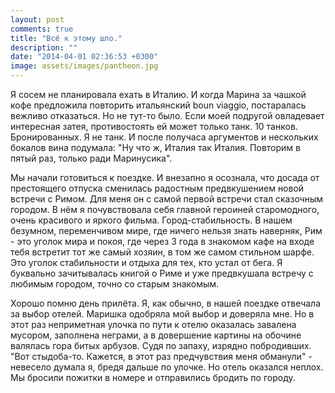 ```yaml
---
layout: post
comments: true
title: "Всё к этому шло."
description: ""
date: "2014-04-01 02:36:53 +0300"
image: assets/images/pantheon.jpg
---
```


Я сосем не планировала ехать в Италию. И когда Марина за чашкой кофе предложила повторить итальянский boun viaggio, постаралась вежливо отказаться. Но не тут-то было. Если моей подругой овладевает интересная затея, противостоять ей может только танк. 10 танков. Бронированных. Я не танк. И после получаса аргументов и нескольких бокалов вина подумала: "Ну что ж, Италия так Италия. Повторим в пятый раз, только ради Маринусика".

Мы начали готовиться к поездке. И внезапно я осознала, что досада от престоящего отпуска сменилась радостным предвкушением новой встречи с Римом. Для меня он с самой первой встречи стал сказочным городом. В нём я почувствовала себя главной героиней старомодного, очень красивого и яркого фильма. Город-стабильность. В нашем безумном, переменчивом мире, где ничего нельзя знать наверняк, Рим - это уголок мира и покоя, где через 3 года в знакомом кафе на входе тебя встретит тот же самый хозяин, в том же самом стильном шарфе. Это уголок стабильности и отдыха для тех, кто устал от бега.
Я буквально зачитывалась книгой о Риме и уже предвкушала встречу с любимым городом, точно со старым знакомым.

Хорошо помню день прилёта. Я, как обычно, в нашей поездке отвечала за выбор отелей. Маришка одобряла мой выбор и доверяла мне. Но в этот раз неприметная улочка по пути к отелю оказалась завалена мусором, заполнена неграми, а в довершение картины на обочине валялась гора битых арбузов. Судя по запаху, изрядно побродивших. "Вот стыдоба-то. Кажется, в этот раз предчувствия меня обманули" - невесело думала я, бредя дальше по улочке. Но отель оказался неплох. Мы бросили пожитки в номере и отправились бродить по городу.

<!--
А прилетели мы в пасхальный вечер. Причём так вышло, что в 2014 году католическая и православная пасха праздновались в один день. Первым делом мы отправились в католический храм посмотреть на службу. А службы в привычном нам понимании не было. Чинно сидели на скамеечках, переговаривались люди разных возрастов, хихикали у стенки монахини. Вышел человек с гитарой и заиграл мелодичную песню. Люди потянулись в центр (за благословением?), а потом - к нашему глубочайшему удивлению - двинулись на выход. Служба закончилась.

"Эх, а вот бы попасть теперь в православный храм!" -подумали мы почти синхронно. Но где найти в 10 вечера в Риме православный храм? Как вообще будет по-английски "православный"? Кажется, "ортодокс"? Конечно же, в кафе, ведь вокруг ничего больше не наблюдается. Вообразите, каково было наше удивление, когда остановленный официант ответил: "Ортодокс? Я ортодокс. А церковь - вот, через дорогу"! Служба запомнилась в первую очередь тем, что слова молится произносились на русском. Только подумайте! В Риме, итальянские священники со смешным итальянским акцентом читают "отче наш". Платки на голову накинули только мы одни, остальные дамы с достоинством восседали на скамейках, не стесняясь своих прекрасных распущенных волос. Батюшка тоже присаживался по ходу службы. А в какой-то момент священнослужители выстроились в ряд с иконами, и каждый из гостей мог пройти вдоль этой линии. Люди поздравляли друг друга с великим праздником, целовали иконы и двигались дальше. Всё-таки итальянская атмосфера расслаблнности и жизнелюбия проникает даже в традиционно консервативные церкви.

С ощущением удивительного, насыщенного дня, усталые, но чертовски довольные, мы уснули, мечтая о новом дне.

А на следующее утро проснулись пораньше и бросились в кутерьму города, бродить по соборам и площадям, заново открывать дл себя Пантеон и неизменно бросать монетку в фонтан Треви.
А вечером по пути домой, поднявшиь на эскалаторе из метро, я обратила внимание на высокого темноволосого итальянца, идущего впереди. "Ах, какой мужчина!" - подумала я. А потом мы поравнялись с ним и спросили дорогу... "Странно, иностранцы ведь обычно не знают слово "планшет"...
-->
